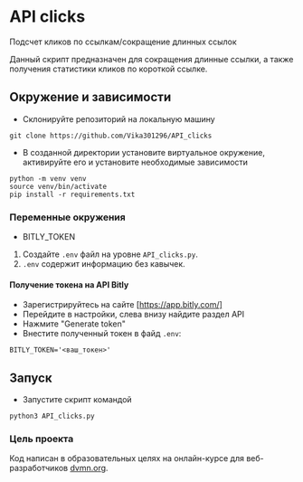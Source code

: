 # API clicks

Подсчет кликов по ссылкам/сокращение длинных ссылок

Данный скрипт предназначен для сокращения длинные ссылки, а также получения статистики кликов по короткой ссылке.

## Окружение и зависимости

- Склонируйте репозиторий на локальную машину
```
git clone https://github.com/Vika301296/API_clicks
```

- В созданной директории установите виртуальное окружение, активируйте его и установите необходимые зависимости
```
python -m venv venv
source venv/bin/activate
pip install -r requirements.txt
```

### Переменные окружения

- BITLY_TOKEN

1. Создайте `.env` файл на уровне `API_clicks.py`.
2. `.env` содержит информацию без кавычек.

#### Получение токена на API Bitly

- Зарегистрируйтесь на сайте [https://app.bitly.com/]
- Перейдите в настройки, слева внизу найдите раздел API
- Нажмите "Generate token"
- Внестите полученный токен в файд `.env`: 
```
BITLY_TOKEN='<ваш_токен>' 
```
## Запуск

- Запустите скрипт командой 
```
python3 API_clicks.py
```

### Цель проекта

Код написан в образовательных целях на онлайн-курсе для веб-разработчиков [dvmn.org](https://dvmn.org/).